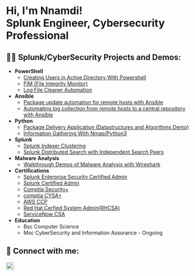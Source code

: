 <h1>Hi, I'm Nnamdi! <br/>Splunk Engineer, Cybersecurity Professional</h1>

<h2>👨‍💻 Splunk/CyberSecurity Projects and Demos:</h2>

- <b>PowerShell</b>
  - [Creating Users in Active Directory With Powershell](https://github.com/Nwuche01/Creating-Users-in-Active-Directory-with-Powershell)
  - [FIM (File Integrity Monitor)](https://github.com/Nwuche01/Powershell_Intergrity_Fim)
  - [Log File Cleaner Automation](https://github.com/Nwuche01/Automated-Log-File-Cleaner) 
- <b>Ansible</b>
  - [Package update automation for remote hosts with Ansible](https://github.com/Nwuche01/Ansible)
  - [Automating log collection from remote hosts to a central repository with Ansible](https://github.com/Nwuche01/Ansible_collect-logs)
- <b>Python</b>
  - [Package Delivery Application (Datastructures and Algorithms Demo)](https://github.com/Nwuche01/Data-Structures-and-Algorithm/blob/main/README.md#usage)
  - [Information Gathering With Nmap/Python3](https://github.com/Nwuche01/Information-Gathering-with-Nmap-Python3/tree/main)
- <b>Splunk</b>
  - [Splunk Indexer Clustering](https://github.com/Nwuche01/Splunk-Indexer-Cluster)
  - [Splunk Distributed Search with Independent Search Peers](https://github.com/Nwuche01/Splunk-Indexer-Cluster)
- <b>Malware Analysis</b>
  - [Walkthrough Demos of Malware Analysis with Wireshark](https://github.com/Nwuche01/MalwareAnalysisWith-Wireshak)
- <b>Certifications</b>
  - [Splunk Enterprise Security Certified Admin](https://www.credly.com/badges/603c0768-ddc7-4b9c-818f-fe10153c5f7c)
  - [Splunk Certified Admin](https://www.credly.com/badges/7e54841b-5247-4c26-b5d4-9089ecfdc43f)
  - [Comptia Security+](https://www.credly.com/badges/f8252c61-6d69-4783-af96-d2023ac01c0c)
  - [comptia CYSA+](https://www.credly.com/badges/4579e3da-9a9e-42ed-ae7f-4781e5d22275)
  - [AWS CCP](https://www.credly.com/badges/5e44fe98-3d20-41c0-99fa-8d2b85b3b802)
  - [Red Hat Cerfied System Admin(RHCSA)](https://rhtapps.redhat.com/certifications/badge/verify/QA27AQX7YEKTSUK2VBGKSVMJJEAEQU3CUPSQX2KSDXT6RW46LQ3T7ULZ55KZZ56SKO7EQ3ETTLYZQ4U5NQYTCNA62RUWOCM34WWBUYQ=)
  - [ServiceNow CSA](https://partnerportal.service-now.com/SearchCertificate.do)
- <b>Education</b>
  - Bsc Computer Science
  - Msc CyberSecurity and Information Assurance - Ongoing

<h2> 🤳 Connect with me:</h2>


[<img align="left" alt="JoshMadakor | LinkedIn" width="22px" src="https://cdn.jsdelivr.net/npm/simple-icons@v3/icons/linkedin.svg" />][linkedin]



[linkedin]: https://www.linkedin.com/in/nnamdi-n-950b95130/

<!--
**joshmadakor1/joshmadakor1** is a ✨ _special_ ✨ repository because its `README.md` (this file) appears on your GitHub profile.

Here are some ideas to get you started:

- 🔭 I’m currently working on ...
- 🌱 I’m currently learning ...
- 👯 I’m looking to collaborate on ...
- 🤔 I’m looking for help with ...
- 💬 Ask me about ...
- 📫 How to reach me: ...
- 😄 Pronouns: ...
- ⚡ Fun fact: ...
-->
